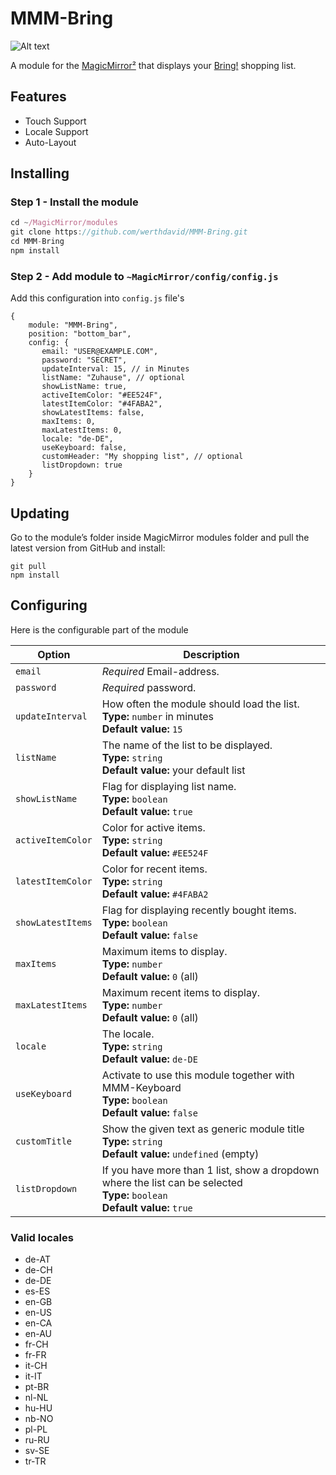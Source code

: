 # MMM-Bring

![Alt text](/img/readme/example.png "A preview of the MMM-Bring module.")

A module for the [MagicMirror²](https://github.com/MichMich/MagicMirror/) that displays your [Bring!](https://www.getbring.com) shopping list.

## Features
 * Touch Support
 * Locale Support
 * Auto-Layout

## Installing

### Step 1 - Install the module
```javascript
cd ~/MagicMirror/modules
git clone https://github.com/werthdavid/MMM-Bring.git
cd MMM-Bring
npm install
```

### Step 2 - Add module to `~MagicMirror/config/config.js`
Add this configuration into `config.js` file's
```json5
{
    module: "MMM-Bring",
    position: "bottom_bar",
    config: {
       email: "USER@EXAMPLE.COM",
       password: "SECRET",
       updateInterval: 15, // in Minutes
       listName: "Zuhause", // optional
       showListName: true,
       activeItemColor: "#EE524F",
       latestItemColor: "#4FABA2",
       showLatestItems: false,
       maxItems: 0,
       maxLatestItems: 0,
       locale: "de-DE",
       useKeyboard: false,
       customHeader: "My shopping list", // optional
       listDropdown: true
    }
}
```
## Updating
Go to the module’s folder inside MagicMirror modules folder and pull the latest version from GitHub and install:
```
git pull
npm install
```
## Configuring
Here is the configurable part of the module

| Option               | Description
|--------------------- |-----------
| `email`              | *Required* Email-address.
| `password`           | *Required* password.
| `updateInterval`     | How often the module should load the list.<br>**Type:** `number` in minutes<br> **Default value:** `15`
| `listName`           | The name of the list to be displayed. <br>**Type:** `string` <br> **Default value:** your default list
| `showListName`       | Flag for displaying list name. <br>**Type:** `boolean` <br> **Default value:** `true`
| `activeItemColor`    | Color for active items. <br>**Type:** `string` <br> **Default value:** `#EE524F`
| `latestItemColor`    | Color for recent items. <br>**Type:** `string` <br> **Default value:** `#4FABA2`
| `showLatestItems`    | Flag for displaying recently bought items. <br>**Type:** `boolean` <br> **Default value:** `false`
| `maxItems`           | Maximum items to display. <br>**Type:** `number` <br> **Default value:** `0` (all)
| `maxLatestItems`     | Maximum recent items to display. <br>**Type:** `number` <br> **Default value:** `0` (all)
| `locale`             | The locale. <br>**Type:** `string` <br> **Default value:** `de-DE`
| `useKeyboard`        | Activate to use this module together with MMM-Keyboard <br>**Type:** `boolean` <br> **Default value:** `false`
| `customTitle`       | Show the given text as generic module title <br>**Type:** `string` <br> **Default value:** `undefined` (empty)
| `listDropdown`       | If you have more than 1 list, show a dropdown where the list can be selected <br>**Type:** `boolean` <br> **Default value:** `true`

### Valid locales

* de-AT
* de-CH
* de-DE
* es-ES
* en-GB
* en-US
* en-CA
* en-AU
* fr-CH
* fr-FR
* it-CH
* it-IT
* pt-BR
* nl-NL
* hu-HU
* nb-NO
* pl-PL
* ru-RU
* sv-SE
* tr-TR
